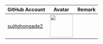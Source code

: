 | GitHub Account                                      | Avatar                                                                                                                   | Remark   |
|-----------------------------------------------------|--------------------------------------------------------------------------------------------------------------------------|----------|
| [sujitghongade2](https://github.com/sujitghongade2) | <a href="https://github.com/sujitghongade2"><img src="https://github.com/sujitghongade2.png" width=75px height=75px></a> |          |